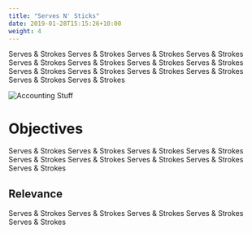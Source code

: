 ```yaml
---
title: "Serves N' Sticks"
date: 2019-01-28T15:15:26+10:00
weight: 4
---
```


Serves & Strokes Serves & Strokes Serves & Strokes Serves & Strokes Serves & Strokes Serves & Strokes Serves & Strokes Serves & Strokes Serves & Strokes Serves & Strokes Serves & Strokes Serves & Strokes Serves & Strokes Serves & Strokes 

![Accounting Stuff](/images/austin-distel-nGc5RT2HmF0-unsplash.jpg)

# Objectives

Serves & Strokes Serves & Strokes Serves & Strokes Serves & Strokes Serves & Strokes Serves & Strokes Serves & Strokes Serves & Strokes Serves & Strokes 

## Relevance

Serves & Strokes Serves & Strokes Serves & Strokes Serves & Strokes Serves & Strokes 
